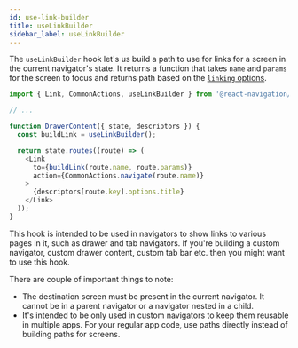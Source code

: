 ```yaml
---
id: use-link-builder
title: useLinkBuilder
sidebar_label: useLinkBuilder
---
```


The `useLinkBuilder` hook let's us build a path to use for links for a screen in the current navigator's state. It returns a function that takes `name` and `params` for the screen to focus and returns path based on the [`linking` options](navigation-container.md#linking).

```js
import { Link, CommonActions, useLinkBuilder } from '@react-navigation/native';

// ...

function DrawerContent({ state, descriptors }) {
  const buildLink = useLinkBuilder();

  return state.routes((route) => (
    <Link
      to={buildLink(route.name, route.params)}
      action={CommonActions.navigate(route.name)}
    >
      {descriptors[route.key].options.title}
    </Link>
  ));
}
```

This hook is intended to be used in navigators to show links to various pages in it, such as drawer and tab navigators. If you're building a custom navigator, custom drawer content, custom tab bar etc. then you might want to use this hook.

There are couple of important things to note:

- The destination screen must be present in the current navigator. It cannot be in a parent navigator or a navigator nested in a child.
- It's intended to be only used in custom navigators to keep them reusable in multiple apps. For your regular app code, use paths directly instead of building paths for screens.
